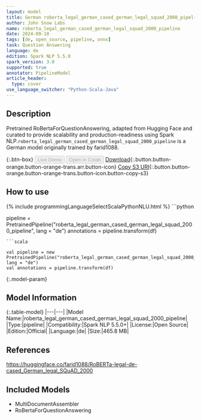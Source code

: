 ```yaml
---
layout: model
title: German roberta_legal_german_cased_german_legal_squad_2000_pipeline pipeline RoBertaForQuestionAnswering from farid1088
author: John Snow Labs
name: roberta_legal_german_cased_german_legal_squad_2000_pipeline
date: 2024-09-10
tags: [de, open_source, pipeline, onnx]
task: Question Answering
language: de
edition: Spark NLP 5.5.0
spark_version: 3.0
supported: true
annotator: PipelineModel
article_header:
  type: cover
use_language_switcher: "Python-Scala-Java"
---
```


## Description

Pretrained RoBertaForQuestionAnswering, adapted from Hugging Face and curated to provide scalability and production-readiness using Spark NLP.`roberta_legal_german_cased_german_legal_squad_2000_pipeline` is a German model originally trained by farid1088.

{:.btn-box}
<button class="button button-orange" disabled>Live Demo</button>
<button class="button button-orange" disabled>Open in Colab</button>
[Download](https://s3.amazonaws.com/auxdata.johnsnowlabs.com/public/models/roberta_legal_german_cased_german_legal_squad_2000_pipeline_de_5.5.0_3.0_1725987801802.zip){:.button.button-orange.button-orange-trans.arr.button-icon}
[Copy S3 URI](s3://auxdata.johnsnowlabs.com/public/models/roberta_legal_german_cased_german_legal_squad_2000_pipeline_de_5.5.0_3.0_1725987801802.zip){:.button.button-orange.button-orange-trans.button-icon.button-copy-s3}

## How to use



<div class="tabs-box" markdown="1">
{% include programmingLanguageSelectScalaPythonNLU.html %}
```python

pipeline = PretrainedPipeline("roberta_legal_german_cased_german_legal_squad_2000_pipeline", lang = "de")
annotations =  pipeline.transform(df)   

```
```scala

val pipeline = new PretrainedPipeline("roberta_legal_german_cased_german_legal_squad_2000_pipeline", lang = "de")
val annotations = pipeline.transform(df)

```
</div>

{:.model-param}
## Model Information

{:.table-model}
|---|---|
|Model Name:|roberta_legal_german_cased_german_legal_squad_2000_pipeline|
|Type:|pipeline|
|Compatibility:|Spark NLP 5.5.0+|
|License:|Open Source|
|Edition:|Official|
|Language:|de|
|Size:|465.8 MB|

## References

https://huggingface.co/farid1088/RoBERTa-legal-de-cased_German_legal_SQuAD_2000

## Included Models

- MultiDocumentAssembler
- RoBertaForQuestionAnswering